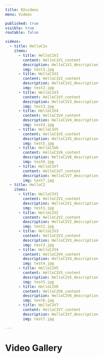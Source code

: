 ```yaml
---
title: 02videos
menu: Videos

published: true
visible: true
routable: false

videos:
  - title: HelloC1x
    items:
      - title: HelloC1V1
        content: HelloC1V1_content
        description: HelloC1V1_description
        img: test1.jpg
      - title: HelloC1V2
        content: HelloC1V2_content
        description: HelloC1V2_description
        img: test2.jpg
      - title: HelloC1V3
        content: HelloC1V3_content
        description: HelloC1V3_description
        img: test3.jpg
      - title: HelloC1V4
        content: HelloC1V4_content
        description: HelloC1V4_description
        img: test4.jpg
      - title: HelloC1V5
        content: HelloC1V5_content
        description: HelloC1V5_description
        img: test5.jpg
      - title: HelloC1V6
        content: HelloC1V6_content
        description: HelloC1V6_description
        img: test6.jpg
      - title: HelloC1V7
        content: HelloC1V7_content
        description: HelloC1V7_description
        img: test7.jpg
  - title: HelloC2
    items:
      - title: HelloC2V1
        content: HelloC2V1_content
        description: HelloC2V1_description
        img: test1.jpg
      - title: HelloC2V2
        content: HelloC2V2_content
        description: HelloC2V2_description
        img: test2.jpg
      - title: HelloC2V3
        content: HelloC2V3_content
        description: HelloC2V3_description
        img: test3.jpg
      - title: HelloC2V4
        content: HelloC2V4_content
        description: HelloC2V4_description
        img: test4.jpg
      - title: HelloC2V5
        content: HelloC2V5_content
        description: HelloC2V5_description
        img: test5.jpg
      - title: HelloC2V6
        content: HelloC2V6_content
        description: HelloC2V6_description
        img: test6.jpg
      - title: HelloC2V7
        content: HelloC2V7_content
        description: HelloC2V7_description
        img: test7.jpg

---
```

# Video Gallery
